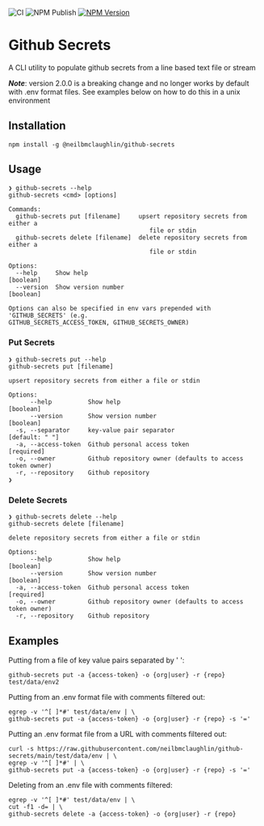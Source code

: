 ![CI](https://github.com/neilbmclaughlin/github-secrets/actions/workflows/ci.yml/badge.svg)
![NPM Publish](https://github.com/neilbmclaughlin/github-secrets/actions/workflows/npm-publish.yml/badge.svg)
[![NPM Version](https://badge.fury.io/js/%40neilbmclaughlin%2Fgithub-secrets.svg)](https://badge.fury.io/js/%40neilbmclaughlin%2Fgithub-secrets)

# Github Secrets

A CLI utility to populate github secrets from a line based text file or stream 

***Note***: version 2.0.0 is a breaking change and no longer works by default with .env format files.
See examples below on how to do this in a unix environment

## Installation

`npm install -g @neilbmclaughlin/github-secrets`

## Usage

```
❯ github-secrets --help
github-secrets <cmd> [options]

Commands:
  github-secrets put [filename]     upsert repository secrets from either a
                                       file or stdin
  github-secrets delete [filename]  delete repository secrets from either a
                                       file or stdin

Options:
  --help     Show help                                                 [boolean]
  --version  Show version number                                       [boolean]

Options can also be specified in env vars prepended with 'GITHUB_SECRETS' (e.g.
GITHUB_SECRETS_ACCESS_TOKEN, GITHUB_SECRETS_OWNER)

```
### Put Secrets
```
❯ github-secrets put --help
github-secrets put [filename]

upsert repository secrets from either a file or stdin

Options:
      --help          Show help                                        [boolean]
      --version       Show version number                              [boolean]
  -s, --separator     key-value pair separator                    [default: " "]
  -a, --access-token  Github personal access token                    [required]
  -o, --owner         Github repository owner (defaults to access token owner)
  -r, --repository    Github repository
❯
```

### Delete Secrets
```
❯ github-secrets delete --help
github-secrets delete [filename]

delete repository secrets from either a file or stdin

Options:
      --help          Show help                                        [boolean]
      --version       Show version number                              [boolean]
  -a, --access-token  Github personal access token                    [required]
  -o, --owner         Github repository owner (defaults to access token owner)
  -r, --repository    Github repository
```

## Examples

Putting from a file of key value pairs separated by ' ':
```
github-secrets put -a {access-token} -o {org|user} -r {repo} test/data/env2
```

Putting from an .env format file with comments filtered out:
```
egrep -v '^[ ]*#' test/data/env | \
github-secrets put -a {access-token} -o {org|user} -r {repo} -s '='
```

Putting an .env format file from a URL with comments filtered out:
```
curl -s https://raw.githubusercontent.com/neilbmclaughlin/github-secrets/main/test/data/env | \
egrep -v '^[ ]*#' | \
github-secrets put -a {access-token} -o {org|user} -r {repo} -s '='
```

Deleting from an .env file with comments filtered:

```
egrep -v '^[ ]*#' test/data/env | \
cut -f1 -d= | \
github-secrets delete -a {access-token} -o {org|user} -r {repo}
```
